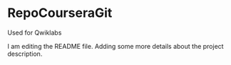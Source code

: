 # RepoCourseraGit
Used for Qwiklabs

I am editing the README file. Adding some more details about the project description.

